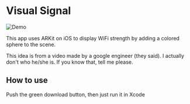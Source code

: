 # Visual Signal

![Demo](https://github.com/vergilchoi/VisualSignal/raw/master/demo.gif)

This app uses ARKit on iOS to display WiFi strength by adding a colored sphere to the scene.

This idea is from a video made by a google engineer (they said). I actually don't who he/she is. If you know that, tell me please.


## How to use

Push the green download button, then just run it in Xcode
